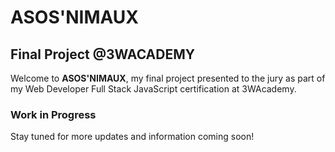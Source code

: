 # ASOS'NIMAUX 
## Final Project @3WACADEMY

Welcome to __ASOS'NIMAUX__, my final project presented to the jury as part of my Web Developer Full Stack JavaScript certification at 3WAcademy.

### Work in Progress

Stay tuned for more updates and information coming soon!
